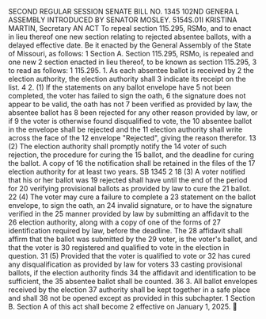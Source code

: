 SECOND REGULAR SESSION
SENATE BILL NO. 1345
102ND GENERA L ASSEMBLY
INTRODUCED BY SENATOR MOSLEY.
5154S.01I KRISTINA MARTIN, Secretary
AN ACT
To repeal section 115.295, RSMo, and to enact in lieu thereof one new section relating to rejected
absentee ballots, with a delayed effective date.
Be it enacted by the General Assembly of the State of Missouri, as follows:
1 Section A. Section 115.295, RSMo, is repealed and one new
2 section enacted in lieu thereof, to be known as section 115.295,
3 to read as follows:
1 115.295. 1. As each absentee ballot is received by
2 the election authority, the election authority shall
3 indicate its receipt on the list.
4 2. (1) If the statements on any ballot envelope have
5 not been completed, the voter has failed to sign the oath,
6 the signature does not appear to be valid, the oath has not
7 been verified as provided by law, the absentee ballot has
8 been rejected for any other reason provided by law, or if
9 the voter is otherwise found disqualified to vote, the
10 absentee ballot in the envelope shall be rejected and the
11 election authority shall write across the face of the
12 envelope "Rejected", giving the reason therefor.
13 (2) The election authority shall promptly notify the
14 voter of such rejection, the procedure for curing the
15 ballot, and the deadline for curing the ballot. A copy of
16 the notification shall be retained in the files of the
17 election authority for at least two years.
SB 1345 2
18 (3) A voter notified that his or her ballot was
19 rejected shall have until the end of the period for
20 verifying provisional ballots as provided by law to cure the
21 ballot.
22 (4) The voter may cure a failure to complete a
23 statement on the ballot envelope, to sign the oath, an
24 invalid signature, or to have the signature verified in the
25 manner provided by law by submitting an affidavit to the
26 election authority, along with a copy of one of the forms of
27 identification required by law, before the deadline. The
28 affidavit shall affirm that the ballot was submitted by the
29 voter, is the voter's ballot, and that the voter is
30 registered and qualified to vote in the election in question.
31 (5) Provided that the voter is qualified to vote or
32 has cured any disqualification as provided by law for voters
33 casting provisional ballots, if the election authority finds
34 the affidavit and identification to be sufficient, the
35 absentee ballot shall be counted.
36 3. All ballot envelopes received by the election
37 authority shall be kept together in a safe place and shall
38 not be opened except as provided in this subchapter.
1 Section B. Section A of this act shall become
2 effective on January 1, 2025.
